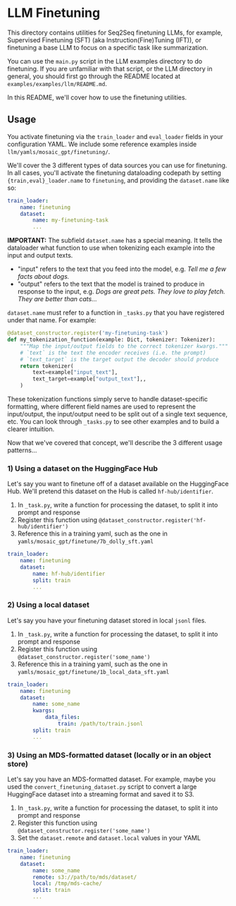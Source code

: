 # LLM Finetuning

This directory contains utilities for Seq2Seq finetuning LLMs, for example, Supervised Finetuning (SFT) (aka Instruction(Fine)Tuning (IFT)), or finetuning a base LLM to focus on a specific task like summarization.

You can use the `main.py` script in the LLM examples directory to do finetuning. If you are unfamiliar with that script, or the LLM directory in general, you should first go through the README located at `examples/examples/llm/README.md`.

In this README, we'll cover how to use the finetuning utilities.

## Usage

You activate finetuning via the `train_loader` and `eval_loader` fields in your configuration YAML. We include some reference examples inside `llm/yamls/mosaic_gpt/finetuning/`.

We'll cover the 3 different types of data sources you can use for finetuning. In all cases, you'll activate the finetuning dataloading codepath by setting `{train,eval}_loader.name` to `finetuning`, and providing the `dataset.name` like so:
```yaml
train_loader:
    name: finetuning
    dataset:
        name: my-finetuning-task
        ...
```

**IMPORTANT:** The subfield `dataset.name` has a special meaning. It tells the dataloader what function to use when tokenizing each example into the input and output texts.
- "input" refers to the text that you feed into the model, e.g. *Tell me a few facts about dogs.*
- "output" refers to the text that the model is trained to produce in response to the input, e.g. *Dogs are great pets. They love to play fetch. They are better than cats...*

`dataset.name` must refer to a function in `_tasks.py` that you have registered under that name. For example:
```python
@dataset_constructor.register('my-finetuning-task')
def my_tokenization_function(example: Dict, tokenizer: Tokenizer):
    """Map the input/output fields to the correct tokenizer kwargs."""
    # `text` is the text the encoder receives (i.e. the prompt)
    # `text_target` is the target output the decoder should produce
    return tokenizer(
        text=example["input_text"],
        text_target=example["output_text"],,
    )
```

These tokenization functions simply serve to handle dataset-specific formatting, where different field names are used to represent the input/output, the input/output need to be split out of a single text sequence, etc. You can look through `_tasks.py` to see other examples and to build a clearer intuition.

Now that we've covered that concept, we'll describe the 3 different usage patterns...

### 1) Using a dataset on the HuggingFace Hub

Let's say you want to finetune off of a dataset available on the HuggingFace Hub. We'll pretend this dataset on the Hub is called `hf-hub/identifier`.

1. In `_task.py`, write a function for processing the dataset, to split it into prompt and response
1. Register this function using `@dataset_constructor.register('hf-hub/identifier')`
1. Reference this in a training yaml, such as the one in `yamls/mosaic_gpt/finetune/7b_dolly_sft.yaml`
```yaml
train_loader:
    name: finetuning
    dataset:
        name: hf-hub/identifier
        split: train
        ...
```

### 2) Using a local dataset

Let's say you have your finetuning dataset stored in local `jsonl` files.

1. In `_task.py`, write a function for processing the dataset, to split it into prompt and response
1. Register this function using `@dataset_constructor.register('some_name')`
1. Reference this in a training yaml, such as the one in `yamls/mosaic_gpt/finetune/1b_local_data_sft.yaml`
```yaml
train_loader:
    name: finetuning
    dataset:
        name: some_name
        kwargs:
            data_files:
                train: /path/to/train.jsonl
        split: train
        ...
```

### 3) Using an MDS-formatted dataset (locally or in an object store)

Let's say you have an MDS-formatted dataset. For example, maybe you used the `convert_finetuning_dataset.py` script to convert a large HuggingFace dataset into a streaming format and saved it to S3.

1. In `_task.py`, write a function for processing the dataset, to split it into prompt and response
1. Register this function using `@dataset_constructor.register('some_name')`
1. Set the `dataset.remote` and `dataset.local` values in your YAML
```yaml
train_loader:
    name: finetuning
    dataset:
        name: some_name
        remote: s3://path/to/mds/dataset/
        local: /tmp/mds-cache/
        split: train
        ...
```

